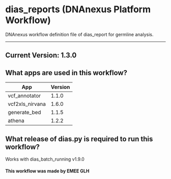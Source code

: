 # dias_reports (DNAnexus Platform Workflow)
DNAnexus workflow definition file of dias_report for germline analysis.

-------

## Current Version: 1.3.0

## What apps are used in this workflow?

|  App 	| Version  	|
|---	|---	|
|vcf_annotator      |1.1.0|
|vcf2xls_nirvana    |1.6.0|
|generate_bed       |1.1.5|
|athena             |1.2.2|



## What release of dias.py is required to run this workflow?

Works with dias_batch_running v1.9.0



#### This workflow was made by EMEE GLH
